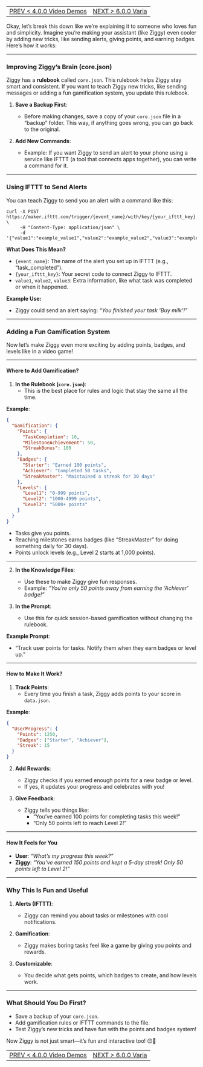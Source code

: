 <TABLE width="100%"><TR><TD align="left"><a href="‐-4.0.0-Video-Demos.md">PREV < 4.0.0 Video Demos</a></TD><TD align="right"><a href="‐-6.0.0-Varia.md">NEXT > 6.0.0 Varia</a></TD></TR></TABLE>

Okay, let’s break this down like we’re explaining it to someone who loves fun and simplicity. Imagine you’re making your assistant (like Ziggy) even cooler by adding new tricks, like sending alerts, giving points, and earning badges. Here’s how it works:

---

### **Improving Ziggy’s Brain (core.json)**

Ziggy has a **rulebook** called `core.json`. This rulebook helps Ziggy stay smart and consistent. If you want to teach Ziggy new tricks, like sending messages or adding a fun gamification system, you update this rulebook.

1. **Save a Backup First**:
   - Before making changes, save a copy of your `core.json` file in a “backup” folder. This way, if anything goes wrong, you can go back to the original.

2. **Add New Commands**:
   - Example: If you want Ziggy to send an alert to your phone using a service like IFTTT (a tool that connects apps together), you can write a command for it.

---

### **Using IFTTT to Send Alerts**

You can teach Ziggy to send you an alert with a command like this:

```
curl -X POST https://maker.ifttt.com/trigger/{event_name}/with/key/{your_ifttt_key} \
     -H "Content-Type: application/json" \
     -d '{"value1":"example_value1","value2":"example_value2","value3":"example_value3"}'
```

**What Does This Mean?**
- `{event_name}`: The name of the alert you set up in IFTTT (e.g., “task_completed”).
- `{your_ifttt_key}`: Your secret code to connect Ziggy to IFTTT.
- `value1`, `value2`, `value3`: Extra information, like what task was completed or when it happened.

**Example Use:**
- Ziggy could send an alert saying: *“You finished your task ‘Buy milk’!”*

---

### **Adding a Fun Gamification System**

Now let’s make Ziggy even more exciting by adding points, badges, and levels like in a video game!

---

#### **Where to Add Gamification?**

1. **In the Rulebook (`core.json`)**:
   - This is the best place for rules and logic that stay the same all the time.

**Example**:
```json
{
  "Gamification": {
    "Points": {
      "TaskCompletion": 10,
      "MilestoneAchievement": 50,
      "StreakBonus": 100
    },
    "Badges": {
      "Starter": "Earned 100 points",
      "Achiever": "Completed 50 tasks",
      "StreakMaster": "Maintained a streak for 30 days"
    },
    "Levels": {
      "Level1": "0-999 points",
      "Level2": "1000-4999 points",
      "Level3": "5000+ points"
    }
  }
}
```
- Tasks give you points.
- Reaching milestones earns badges (like “StreakMaster” for doing something daily for 30 days).
- Points unlock levels (e.g., Level 2 starts at 1,000 points).

---

2. **In the Knowledge Files**:
   - Use these to make Ziggy give fun responses.
   - Example: *“You’re only 50 points away from earning the ‘Achiever’ badge!”*

3. **In the Prompt**:
   - Use this for quick session-based gamification without changing the rulebook.

**Example Prompt**:
- “Track user points for tasks. Notify them when they earn badges or level up.”

---

#### **How to Make It Work?**

1. **Track Points**:
   - Every time you finish a task, Ziggy adds points to your score in `data.json`.

**Example**:
```json
{
  "UserProgress": {
    "Points": 1250,
    "Badges": ["Starter", "Achiever"],
    "Streak": 15
  }
}
```

2. **Add Rewards**:
   - Ziggy checks if you earned enough points for a new badge or level.
   - If yes, it updates your progress and celebrates with you!

3. **Give Feedback**:
   - Ziggy tells you things like:
     - “You’ve earned 100 points for completing tasks this week!”
     - “Only 50 points left to reach Level 2!”

---

#### **How It Feels for You**

- **User**: *“What’s my progress this week?”*
- **Ziggy**: *“You’ve earned 150 points and kept a 5-day streak! Only 50 points left to Level 2!”*

---

### **Why This Is Fun and Useful**

1. **Alerts (IFTTT)**:
   - Ziggy can remind you about tasks or milestones with cool notifications.

2. **Gamification**:
   - Ziggy makes boring tasks feel like a game by giving you points and rewards.

3. **Customizable**:
   - You decide what gets points, which badges to create, and how levels work.

---

### **What Should You Do First?**

- Save a backup of your `core.json`.
- Add gamification rules or IFTTT commands to the file.
- Test Ziggy’s new tricks and have fun with the points and badges system!

Now Ziggy is not just smart—it’s fun and interactive too! 😊🎉

<TABLE width="100%"><TR><TD align="left"><a href="‐-4.0.0-Video-Demos.md">PREV < 4.0.0 Video Demos</a></TD><TD align="right"><a href="‐-6.0.0-Varia.md">NEXT > 6.0.0 Varia</a></TD></TR></TABLE>